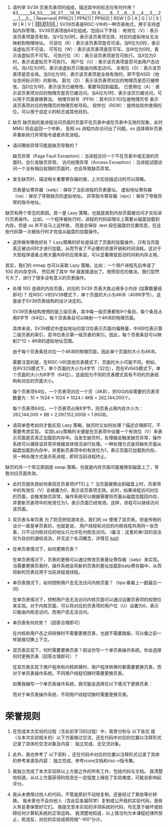1. 请列举 SV39 页表页表项的组成，描述其中的标志位有何作用？
 63______54_53____28_27____19_18______10_9_____8__7___6___5___4___3___2___1___0__
|  Reserved| PPN[2] | PPN[1] |  PPN[0]  |  RSW  | D | A | G | U | X | W | R | V |
|__________|________|________|__________|_______|___|___|___|___|___|___|___|___|
SV39页表是RISC-V中的一种页表格式，用于支持虚拟内存管理。SV39页表项由64位组成，包括以下字段：
有效位（V）：表示该页表项是否有效。当V位为0时，表示该页表项无效，对应的虚拟地址无法映射到物理地址。
可读位（R）：表示该页表项是否可读。当R位为0时，表示该虚拟页不可读。
可写位（W）：表示该页表项是否可写。当W位为0时，表示该虚拟页不可写。
可执行位（X）：表示该页表项是否可执行。当X位为0时，表示该虚拟页不可执行。
用户位（U）：表示该页表项是否可由用户态访问。当U位为0时，表示该虚拟页只能由内核态访问。
全局位（G）：表示该页表项是否全局。当G位为1时，表示该页表项是全局有效的，即不受ASID（地址空间标识符）的影响。
脏位（D）：表示该页表项对应的物理页是否已被修改。当D位为1时，表示该页已被修改，需要写回到磁盘。
已使用位（A）：表示该页表项对应的物理页是否已被访问。当A位为1时，表示该页已被访问，可以用于页面替换算法。
物理页帧号（PFN）：其中[53:10]位是物理页号 表示该页表项对应的物理页的物理页帧号码。
软件位（RSW）：提供给软件使用的位，可以用于自定义的标志或其他目的。

2. 缺页
缺页指的是进程访问页面时页面不在页表中或在页表中无效的现象，此时 MMU 将会返回一个中断， 告知 os 进程内存访问出了问题。os 选择填补页表并重新执行异常指令或者杀死进程。

- 请问哪些异常可能是缺页导致的？

    缺页异常（Page Fault Exception）：当进程访问一个不在页表中或无效的页面时，会引发缺页异常。
    访问权限异常（Access Exception）：当进程试图访问一个没有相应权限的页面时，也会导致缺页异常。

- 发生缺页时，描述相关重要寄存器的值，上次实验描述过的可以简略。

    页表基址寄存器（satp）：保存了当前进程的页表基址。
    虚拟地址寄存器（va）：保存了导致缺页的虚拟地址。
    异常指令寄存器（epc）：保存了导致异常的指令地址。

缺页有两个常见的原因，其一是 Lazy 策略，也就是直到内存页面被访问才实际进行页表操作。 比如，一个程序被执行时，进程的代码段理论上需要从磁盘加载到内存。但是 os 并不会马上这样做， 而是会保存 .text 段在磁盘的位置信息，在这些代码第一次被执行时才完成从磁盘的加载操作。

- 这样做有哪些好处？
  Lazy策略的好处是延迟了页面的加载操作，只有当页面真正被访问时才进行加载，从而节省了不必要的资源开销和时间消耗。这对于大型程序或者占用大量内存的应用来说，可以显著降低启动时间和内存占用。

其实，我们的 mmap 也可以采取 Lazy 策略，比如：一个用户进程先后申请了 10G 的内存空间， 然后用了其中 1M 就直接退出了。按照现在的做法，我们显然亏大了，进行了很多没有意义的页表操作。

- 处理 10G 连续的内存页面，对应的 SV39 页表大致占用多少内存 (估算数量级即可)？
    在RISC-V的SV39模式下，单个页面的大小为4KiB（4096字节），这是由于SV39页表结构的设计决定的。

    SV39页表结构使用的是三级页表，其中每一级页表都有9个条目，每个条目占用8字节（64位）。每个页表条目可以映射一个4KiB的物理页面。

    具体来说，SV39模式中虚拟地址的低12位表示页面内偏移量，中间9位表示第二级页表的索引，高18位表示第一级页表的索引。因此，每个页表条目可以映射2^12 = 4KiB的虚拟地址范围。

    由于每个页表条目对应一个4KiB的物理页面，因此单个页面的大小为4KiB。

    需要注意的是，在RISC-V的其他页表模式下，页面的大小可能不同。例如，在RV32S模式下，单个页面的大小为4字节（32位），而在RV64S模式下，单个页面的大小为8字节（64位）。这是因为不同的页表模式具有不同的页表结构和对应的页面大小。

    每个页表项64位，一个页表项对应一个页（4KB），则10G内存需要的页表项数量为：10 * 1024 * 1024 * 1024 / 4KB = 262,144,000个。

    每个页表项64位，一个页表项占用8字节，则页表占用内存大小为：262,144,000 * 8B = 2,097,152,000B = 1.95GB。

- 请简单思考如何才能实现 Lazy 策略，缺页时又如何处理？描述合理即可，不需要考虑实现。
    实现Lazy策略的关键是在页表项中设置一个有效位（V）来表示页面是否真正加载到内存中。当发生缺页时，处理器会触发缺页异常，操作系统可以捕获该异常并根据具体情况进行处理。一种处理方式是将缺失页面从磁盘加载到内存中，并更新页表项中的有效位为1，表示页面已加载到内存。另一种处理方式是杀死进程，即将当前进程终止。

缺页的另一个常见原因是 swap 策略，也就是内存页面可能被换到磁盘上了，导致对应页面失效。

- 此时页面失效如何表现在页表项(PTE)上？
    当页面被换出到磁盘上时，页表项中的有效位（V）会被置为0，表示该页表项无效。此时，如果进程访问对应的页面，会触发缺页异常，操作系统可以根据需要将页面从磁盘加载回内存，并更新页表项中的有效位为1，表示页面已经有效。这样，进程可以继续访问该页面。

3. 双页表与单页表
为了防范侧信道攻击，我们的 os 使用了双页表。但是传统的设计一直是单页表的，也就是说， 用户线程和对应的内核线程共用同一张页表，只不过内核对应的地址只允许在内核态访问。 (备注：这里的单/双的说法仅为自创的通俗说法，并无这个名词概念，详情见 [kpil](https://en.wikipedia.org/wiki/Kernel_page-table_isolation))

- 在单页表情况下，如何更换页表？
   
  在单页表情况下，页表的更换可以通过修改页表基址寄存器（satp）来实现。当需要更换页表时，操作系统会将新的页表的基址加载到satp寄存器中，从而将新的页表应用于当前进程或线程。

- 单页表情况下，如何控制用户态无法访问内核页面？（tips:看看上一题最后一问）

  在单页表情况下，控制用户态无法访问内核页面可以通过设置页表项的权限位来实现。对于内核页面，可以将对应的页表项的用户位（U）设置为0，表示只能由内核态访问，而用户态无法访问。
- 单页表有何优势？（回答合理即可）

  在内核和用户态之间转换时不需要更换页表，也就不需要跳板，可以像之前一样直接切换上下文。


- 双页表实现下，何时需要更换页表？假设你写一个单页表操作系统，你会选择何时更换页表（回答合理即可）？

    在双页表实现下用户程序和内核转换时、用户程序转换时都需要更换页表，而对于单页表操作系统，不同用户线程切换时需要更换页表。

  如果我编写一个单页表操作系统，我可能会选择在以下情况下更换页表：

  而对于单页表操作系统，不同用户线程切换时需要更换页表。


# 荣誉规则

1. 在完成本次实验的过程（含此前学习的过程）中，我曾分别与 以下各位 就（与本次实验相关的）以下方面做过交流，还在代码中对应的位置以注释形式记录了具体的交流对象及内容：
   独立完成，无交流对象。

2. 此外，我也参考了 以下资料 ，还在代码中对应的位置以注释形式记录了具体的参考来源及内容：
   独立完成，参考rcore文档和risc-v指令集。

3. 我独立完成了本次实验除以上方面之外的所有工作，包括代码与文档。 我清楚地知道，从以上方面获得的信息在一定程度上降低了实验难度，可能会影响起评分。

4. 我从未使用过他人的代码，不管是原封不动地复制，还是经过了某些等价转换。 我未曾也不会向他人（含此后各届同学）复制或公开我的实验代码，我有义务妥善保管好它们。 我提交至本实验的评测系统的代码，均无意于破坏或妨碍任何计算机系统的正常运转。 我清楚地知道，以上情况均为本课程纪律所禁止，若违反，对应的实验成绩将按“-100”分计。